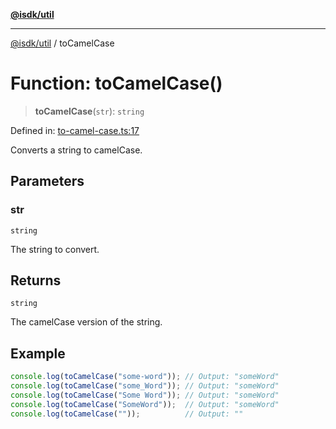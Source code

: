 [**@isdk/util**](../README.md)

***

[@isdk/util](../globals.md) / toCamelCase

# Function: toCamelCase()

> **toCamelCase**(`str`): `string`

Defined in: [to-camel-case.ts:17](https://github.com/isdk/util.js/blob/d57e048e4f751b04d987b4327c0ccab1379da1c3/src/to-camel-case.ts#L17)

Converts a string to camelCase.

## Parameters

### str

`string`

The string to convert.

## Returns

`string`

The camelCase version of the string.

## Example

```typescript
console.log(toCamelCase("some-word")); // Output: "someWord"
console.log(toCamelCase("some_Word")); // Output: "someWord"
console.log(toCamelCase("Some Word")); // Output: "someWord"
console.log(toCamelCase("SomeWord"));  // Output: "someWord"
console.log(toCamelCase(""));          // Output: ""
```

